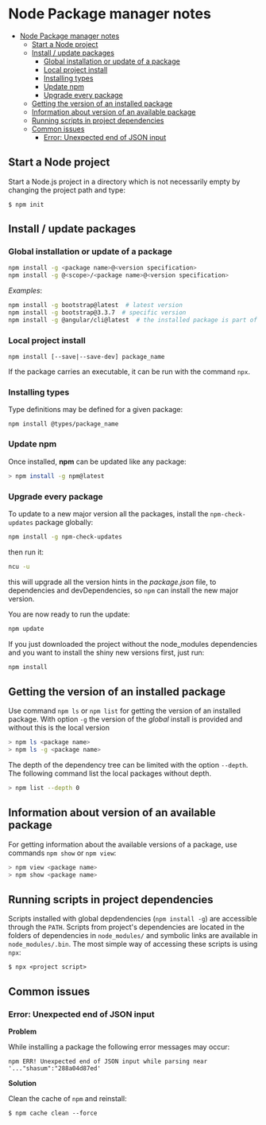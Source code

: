 # Node Package manager notes

- [Node Package manager notes](#node-package-manager-notes)
  - [Start a Node project](#start-a-node-project)
  - [Install / update packages](#install--update-packages)
    - [Global installation or update of a package](#global-installation-or-update-of-a-package)
    - [Local project install](#local-project-install)
    - [Installing types](#installing-types)
    - [Update npm](#update-npm)
    - [Upgrade every package](#upgrade-every-package)
  - [Getting the version of an installed package](#getting-the-version-of-an-installed-package)
  - [Information about version of an available package](#information-about-version-of-an-available-package)
  - [Running scripts in project dependencies](#running-scripts-in-project-dependencies)
  - [Common issues](#common-issues)
    - [Error: Unexpected end of JSON input](#error-unexpected-end-of-json-input)

## Start a Node project

Start a Node.js project in a directory which is not necessarily empty by changing the project path
and type:
```
$ npm init
```

## Install / update packages

### Global installation or update of a package

```bash
npm install -g <package name>@<version specification>
npm install -g @<scope>/<package name>@<version specification>
```

*Examples*:

```bash
npm install -g bootstrap@latest  # latest version
npm install -g bootstrap@3.3.7  # specific version
npm install -g @angular/cli@latest  # the installed package is part of a specified scope
```

### Local project install

```npm
npm install [--save|--save-dev] package_name
```

If the package carries an executable, it can be run with the command `npx`.

### Installing types

Type definitions may be defined for a given package:

```npm
npm install @types/package_name
```

### Update npm

Once installed, **npm** can be updated like any package:

```bash
> npm install -g npm@latest
```

### Upgrade every package

To update to a new major version all the packages, install the `npm-check-updates` package globally:

```bash
npm install -g npm-check-updates
```

then run it:

```bash
ncu -u
```

this will upgrade all the version hints in the *package.json* file, to dependencies and devDependencies, so `npm` can install the new major version.

You are now ready to run the update:

```bash
npm update
```

If you just downloaded the project without the node_modules dependencies and you want to install the shiny new versions first, just run:

```bash
npm install
```


## Getting the version of an installed package

Use command `npm ls` or `npm list` for getting the version of an installed package. With option `-g` the version of the *global* install is provided and without this is the local version

```bash
> npm ls <package name>
> npm ls -g <package name>
```

The depth of the dependency tree can be limited with the option `--depth`. The following command list the local packages without depth.

```bash
> npm list --depth 0
```

## Information about version of an available package

For getting information about the available versions of a package, use commands `npm show` or `npm view`:

```bash
> npm view <package name>
> npm show <package name>
```

## Running scripts in project dependencies

Scripts installed with global depdendencies (`npm install -g`) are accessible
through the `PATH`. Scripts from project's dependencies are located in the
folders of dependencies in `node_modules/` and symbolic links are available in
`node_modules/.bin`. The most simple way of accessing these scripts is using
`npx`:
```
$ npx <project script>
```

## Common issues

### Error: Unexpected end of JSON input

**Problem**

While installing a package the following error messages may occur:
```
npm ERR! Unexpected end of JSON input while parsing near '..."shasum":"288a04d87ed'
```

**Solution**

Clean the cache of `npm` and reinstall:
```
$ npm cache clean --force
```
